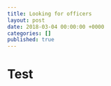 ```yaml
---
title: Looking for officers
layout: post
date: 2018-03-04 00:00:00 +0000
categories: []
published: true
---
```

<div markdown = "0">

<h1>Test</h1>

</div>